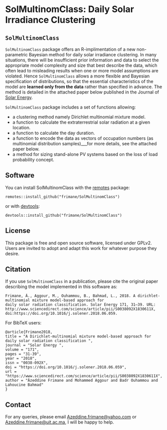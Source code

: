 # SolMultinomClass: Daily Solar Irradiance Clustering

## `SolMultinomClass`

`SolMultinomClass` package offers an R-implimentation of a new non-parametric Bayesian method for daily solar irradiance clustering. In many situations, there will be insufficient prior information and data to select the appropriate model complexity and size that best describe the data, which often lead to misleading results when one or more model assumptions are violated. Hence `SolMultinomClass` allows a more flexible and Bayesian specification of distributions, so that the essential characteristics of the model are **learned only from the data** rather than specified in advance. The method is detailed in the attached paper below published in the Journal of [Solar Energy](https://www.sciencedirect.com/science/article/pii/S0038092X1830611X). 

`SolMultinomClass` package includes a set of functions allowing: 
- a clustering method namely Dirichlet multinomial mixture model. 
- a function to calculate the extraterrestrial solar radiation at a given location. 
- a function to calculate the day duration. 
- a function to encode the data as vectors of occupation numbers (as multinomial distribution samples)___for more details, see the attached paper below. 
- a method for sizing stand-alone PV systems based on the loss of load probability concept.

## Software

You can install SolMultinomClass with the [remotes](https://install-github.me/r-lib/remotes) package:
```
remotes::install_github("frimane/SolMultinomClass")
```
or with [devtools](https://cran.r-project.org/web/packages/devtools/index.html):
```
devtools::install_github("frimane/SolMultinomClass")
```

## License

This package is free and open source software, licensed under GPLv2. Users are invited to adopt and adapt this work for whatever purpose they desire.

## Citation

If you use `SolMultinomClass` in a publication, please cite the original paper describing the model implemented in this software as:
```
Frimane, Â., Aggour, M., Ouhammou, B., Bahmad, L., 2018. A dirichlet-multinomial mixture model-based approach for
daily solar radiation classification. Solar Energy 171, 31–39. URL: http://www.sciencedirect.com/science/article/pii/S0038092X1830611X, doi:https://doi.org/10.1016/j.solener.2018.06.059.
```
For BibTeX users:
```
@article{Frimane2018,
title = "A Dirichlet-multinomial mixture model-based approach for daily solar radiation classification ",
journal = "Solar Energy ",
volume = "171",
pages = "31-39",
year = "2018",
issn = "0038-092X",
doi = "https://doi.org/10.1016/j.solener.2018.06.059",
url = "https://www.sciencedirect.com/science/article/pii/S0038092X1830611X",
author = "Âzeddine Frimane and Mohammed Aggour and Badr Ouhammou and Lahoucine Bahmad"
}
```

## Contact
For any queries, please email Azeddine.frimane@yahoo.com or Azeddine.frimane@uit.ac.ma, I will be happy to help.
